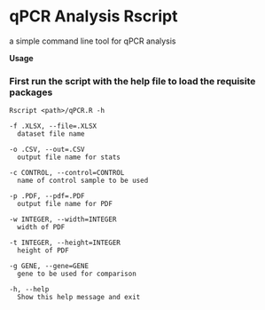 # qPCR Analysis Rscript
 a simple command line tool for qPCR analysis

**Usage**

### First run the script with the help file to load the requisite packages


```console
Rscript <path>/qPCR.R -h

-f .XLSX, --file=.XLSX
  dataset file name

-o .CSV, --out=.CSV
  output file name for stats

-c CONTROL, --control=CONTROL
  name of control sample to be used

-p .PDF, --pdf=.PDF
  output file name for PDF

-w INTEGER, --width=INTEGER
  width of PDF

-t INTEGER, --height=INTEGER
  height of PDF

-g GENE, --gene=GENE
  gene to be used for comparison

-h, --help
  Show this help message and exit
```
